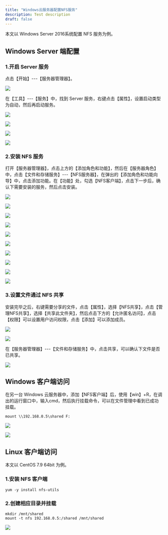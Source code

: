 ```yaml
---
title: "Windows云服务器配置NFS服务"
description: Test description
draft: false
---
```



本文以 Windows Server 2016系统配置 NFS 服务为例。

## Windows Server 端配置

### 1.开启 Server 服务

点击【开始】---【服务器管理器】。

![](../../_images/win_nfs_1.png)

在【工具】---【服务】中，找到 Server 服务，右键点击【属性】，设置启动类型为自动，然后再启动服务。

![](../../_images/win_nfs_2.png)

![](../../_images/win_nfs_3.png)

![](../../_images/win_nfs_4.png)

![](../../_images/win_nfs_5.png)

### 2.安装 NFS 服务

打开【服务器管理器】，点击上方的【添加角色和功能】，然后在【服务器角色】中，点击【文件和存储服务】---【NFS服务器】，在弹出的【添加角色和功能向导】中，点击添加功能。在【功能】处，勾选【NFS客户端】，点击下一步后，确认下需要安装的服务，然后点击安装。

![](../../_images/win_nfs_6.png)

![](../../_images/win_nfs_7.png)

![](../../_images/win_nfs_8.png)

![](../../_images/win_nfs_9.png)

![](../../_images/win_nfs_10.png)

![](../../_images/win_nfs_11.png)

![](../../_images/win_nfs_12.png)

![](../../_images/win_nfs_13.png)

![](../../_images/win_nfs_14.png)

![](../../_images/win_nfs_15.png)

### 3.设置文件通过 NFS 共享

安装完毕之后，右键需要分享的文件，点击【属性】，选择【NFS共享】，点击【管理NFS共享】，选择【共享此文件夹】，然后点击下方的【允许匿名访问】，点击【权限】可以设置用户访问权限，点击【添加】可以添加成员。

![](../../_images/win_nfs_16.png)

![](../../_images/win_nfs_17.png)

在【服务器管理器】---【文件和存储服务】中，点击共享，可以确认下文件是否已共享。

![](../../_images/win_nfs_18.png)

## Windows 客户端访问

在另一台 Windows 云服务器中，添加【NFS客户端】后，使用【win】+R，在调出的运行窗口中，输入cmd，然后执行挂载命令，可以在文件管理中看到已成功挂载。

```shell
mount \\192.168.0.5\shared F:
```

![](../../_images/win_nfs_19.png)

![](../../_images/win_nfs_20.png)

## Linux 客户端访问

本文以 CentOS 7.9 64bit 为例。

### 1.安装 NFS 客户端

```shell
yum -y install nfs-utils
```

### 2.创建相应目录并挂载

```shell
mkdir /mnt/shared
mount -t nfs 192.168.0.5:/shared /mnt/shared
```

![](../../_images/win_nfs_21.png)
